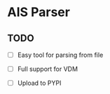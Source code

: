 # AIS Parser



## TODO
- [ ] Easy tool for parsing from file
- [ ] Full support for VDM
- [ ] Upload to PYPI

 